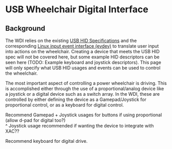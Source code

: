 # USB Wheelchair Digital Interface
## Background
The WDI relies on the existing [USB HID Specifications](https://www.usb.org/hid) and the corresponding [Linux input event interface (evdev)](https://docs.kernel.org/input/input.html#evdev) to translate user input into actions on the wheelchair. Creating a device that meets the USB HID spec will not be covered here, but some example HID descriptors can be seen here (TODO: Example keyboard and joystick descriptors). This page will only specify what USB HID usages and events can be used to control the wheelchair.

The most important aspect of controlling a power wheelchair is driving. This is accomplished either through the use of a proportional/analog device like a joystick or a digital device such as a switch array. In the WDI, these are controlled by either defining the device as a Gamepad/Joystick for proportional control, or as a keyboard for digital control.


Recommend Gamepad + Joystick usages for buttons if using proportional (allow d-pad for digital too?)\
^ Joystick usage recommended if wanting the device to integrate with XAC??

Recommend keyboard for digital drive.
